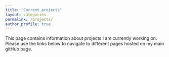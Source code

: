 ```yaml
---
title: "Current projects"
layout: categories
permalink: /projects/
author_profile: true
---
```


This page contains information about projects I am currently working on. Please use the links below to navigate to different pages hosted on my main gitHub page.
